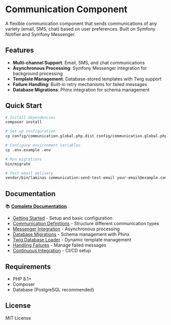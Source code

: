 # Communication Component

A flexible communication component that sends communications of any variety (email, SMS, chat) based on user preferences. Built on Symfony Notifier and Symfony Messenger.

## Features

- **Multi-channel Support**: Email, SMS, and chat communications
- **Asynchronous Processing**: Symfony Messenger integration for background processing
- **Template Management**: Database-stored templates with Twig support
- **Failure Handling**: Built-in retry mechanisms for failed messages
- **Database Migrations**: Phinx integration for schema management

## Quick Start

```bash
# Install dependencies
composer install

# Set up configuration
cp config/communication.global.php.dist config/communication.global.php

# Configure environment variables
cp .env.example .env

# Run migrations
bin/migrate

# Test email delivery
vendor/bin/laminas communication:send-test-email your-email@example.com
```

## Documentation

📚 **[Complete Documentation](docs/index.md)**

- [Getting Started](docs/getting-started.md) - Setup and basic configuration
- [Communication Definitions](docs/communication-definitions.md) - Structure different communication types
- [Messenger Integration](docs/messenger-integration.md) - Asynchronous processing
- [Database Migrations](docs/database-migrations.md) - Schema management with Phinx
- [Twig Database Loader](docs/twig-database-loader.md) - Dynamic template management
- [Handling Failures](docs/handling-failures.md) - Manage failed messages
- [Continuous Integration](docs/continuous-integration.md) - CI/CD setup

## Requirements

- PHP 8.1+
- Composer
- Database (PostgreSQL recommended)

## License

MIT License
